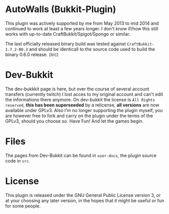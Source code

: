 # AutoWalls (Bukkit-Plugin)

This plugin was actively supported by me from May 2013 to mid 2014 and 
continued to work at least a few years longer. I don't know if/how this still 
works with up-to-date CraftBukkit/Spigot/Sponge or similar.

The last officially released binary build was tested against 
`CraftBukkit-1.7.2-R0.3` and should be identicall to the source code used to 
build the binary 0.6.0 release. (iirc)

# Dev-Bukkit
The dev-bukkkit page is here, but over the course of several account transfers 
(currently twitch) I lost acces to my original account and can't edit the 
informations there anymore.
On dev-bukkit the license is `All Rights reserved`, **this has been 
superseeded** by a relicense, **all versions** are now available under GPLv3.
Also I'm no longer supporting the plugin myself, you are however free to fork 
and carry on the plugin under the terms of the GPLv3, should you choose so.
Have Fun!  And let the games begin.

# Files
The pages from Dev-Bukkit can be found in `user-docs`, the plugin source code in 
`src`.


# License
This plugin is released under the GNU General Public License version 3, or at 
your choosing any later version, in the hopes that it might be useful or fun for 
some people.
